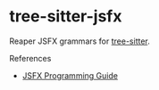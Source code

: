 tree-sitter-jsfx
=====

Reaper JSFX grammars for [tree-sitter](https://github.com/tree-sitter/tree-sitter).

References

- [JSFX Programming Guide](https://www.reaper.fm/sdk/js/js.php)

